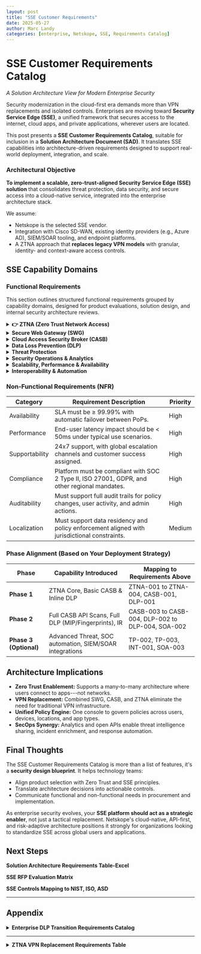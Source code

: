 ```yaml
---
layout: post
title: "SSE Customer Requirements"
date: 2025-05-27
author: Marc Landy
categories: [enterprise, Netskope, SSE, Requirements Catalog]
---
```

# SSE Customer Requirements Catalog

*A Solution Architecture View for Modern Enterprise Security*

Security modernization in the cloud-first era demands more than VPN replacements and isolated controls. Enterprises are moving toward **Security Service Edge (SSE)**, a unified framework that secures access to the internet, cloud apps, and private applications, wherever users are located.

This post presents a **SSE Customer Requirements Catalog**, suitable for inclusion in a **Solution Architecture Document (SAD)**. It translates SSE capabilities into architecture-driven requirements designed to support real-world deployment, integration, and scale.

### Architectural Objective

**To implement a scalable, zero-trust-aligned Security Service Edge (SSE) solution** that consolidates threat protection, data security, and secure access into a cloud-native service, integrated into the enterprise architecture stack.

We assume:

- Netskope is the selected SSE vendor.
- Integration with Cisco SD-WAN, existing identity providers (e.g., Azure AD), SIEM/SOAR tooling, and endpoint platforms.
- A ZTNA approach that **replaces legacy VPN models** with granular, identity- and context-aware access controls.

## SSE Capability Domains 

### Functional Requirements

This section outlines structured functional requirements grouped by capability domains, designed for product evaluations, solution design, and internal security architecture reviews.

<details>
<summary><strong>👉 ZTNA (Zero Trust Network Access)</strong></summary>
<br>

| **ID** | **Requirement Description** | **Priority** | **Compliance / Standards** |
|--------|----------------------------|--------------|---------------------------|
| ZTNA-001 | Must provide secure access to private applications without relying on traditional VPN. | High | NIST 800-207 Zero Trust |
| ZTNA-002 | Must support identity-based, device-aware, and posture-aware access policies. | High | Microsoft CA, Entra ID integration |
| ZTNA-003 | Must support both client-based and clientless (browser-based) access for managed and unmanaged devices. | High | BYOD and hybrid user support |
| ZTNA-004 | Must support integration with SD-WAN (Cisco) via GRE/IPSec tunnels and IPsec-GW. | High | SD-WAN integration (Cisco Validated Design) |
| ZTNA-005 | Should support reverse access for server-initiated use-cases such as patching, VoIP, and RDP. | Medium | Legacy App and IT Support |

</details>

<details>
<summary><strong>Secure Web Gateway (SWG)</strong></summary>
<br>

**Purpose:** Enforce acceptable internet usage, prevent web-based threats, and control access to risky or non-compliant content.

| **ID** | **Requirement** | **Priority** |
|--------|----------------|--------------|
| SWG-001 | Provide full web traffic inspection (HTTP/HTTPS), including URL filtering and real-time content classification. | High |
| SWG-002 | Support SSL decryption and inspection with policy-based control (e.g. bypass for financial/health sites). | High |
| SWG-003 | Enforce acceptable use policies (AUP), including safe search, file-type restrictions, and custom URL categories. | Medium |

</details>

<details>
<summary><strong>Cloud Access Security Broker (CASB)</strong></summary>
<br>

**Purpose:** Detect and control cloud service usage (both sanctioned and shadow IT), enforce security policies, and protect sensitive data in SaaS environments.

| **ID** | **Requirement** | **Priority** |
|--------|----------------|--------------|
| CASB-001 | Provide visibility and control over all sanctioned/unsanctioned SaaS usage, including Shadow IT discovery. | High |
| CASB-002 | Offer inline protection to block or coach risky cloud behaviors (e.g., uploading sensitive data to personal Dropbox). | High |
| CASB-003 | Include contextual risk scores for cloud apps (based on compliance, data sharing, location, etc.). | High |
| CASB-004 | Integrate with SaaS APIs (e.g., M365, Salesforce, Box) for out-of-band inspection, auditing, and remediation workflows. | High |

</details>

<details>
<summary><strong>Data Loss Prevention (DLP)</strong></summary>
<br>

**Purpose:** Prevent leakage of sensitive data across web, cloud, and private applications through content-aware inspection and control.

| **ID** | **Requirement** | **Priority** |
|--------|----------------|--------------|
| DLP-001 | Offer advanced DLP with pre-built policies for PII, PHI, PCI, including pattern matching and file fingerprinting. | High |
| DLP-002 | Support Microsoft Information Protection (MIP/AIP) label detection and enforcement. | High |
| DLP-003 | Enable DLP across inline traffic, APIs (SaaS), and private applications consistently ("unified DLP"). | High |
| DLP-004 | Include OCR capability to detect sensitive information embedded in images (e.g., screenshots, scanned documents). | Medium |

</details>

<details>
<summary><strong>Threat Protection</strong></summary>
<br>

**Purpose:** Detect and block malware, ransomware, and advanced threats in web and cloud traffic using AI/ML and sandboxing.

| **ID** | **Requirement** | **Priority** |
|--------|----------------|--------------|
| TP-001 | Use multilayered threat detection, including signature-based, heuristic, and sandbox analysis for zero-day threats. | High |
| TP-002 | Detect behavioral anomalies (e.g., data exfiltration, suspicious access patterns) using machine learning. | Medium |
| TP-003 | Integrate with SIEM, SOAR, EDR/XDR platforms for alert forwarding and automated response actions. | High |

</details>

<details>
<summary><strong>Security Operations & Analytics</strong></summary>
<br>

**Purpose:** Provide visibility into user, app, and data activity with actionable dashboards, logs, and integration into existing security workflows.

| **ID** | **Requirement** | **Priority** |
|--------|----------------|--------------|
| SOA-001 | Offer rich dashboards and analytics on user activity, traffic patterns, app usage, and policy violations. | High |
| SOA-002 | Enable log export via syslog, APIs, or to cloud storage for integration with SIEM platforms (e.g., Splunk, Sentinel). | High |
| SOA-003 | Support role-based access to dashboards tailored for SecOps, risk, compliance, and application teams. | Medium |

</details>

<details>
<summary><strong>Scalability, Performance & Availability</strong></summary>
<br>

**Purpose:** Ensure the SSE platform scales with user demand, delivers consistent performance globally, and meets enterprise-grade availability.

| **ID** | **Requirement** | **Priority** |
|--------|----------------|--------------|
| SA-001 | Leverage a globally distributed PoP architecture for low-latency, high-availability traffic routing. | High |
| SA-002 | Provide elastic scalability to handle tens of thousands of concurrent sessions without performance degradation. | High |
| SA-003 | Support multi-tenancy and delegated administration for large enterprises or MSSP models. | High |

</details>

<details>
<summary><strong>Interoperability & Automation</strong></summary>
<br>

**Purpose:** Provide APIs and automation hooks for integration with enterprise ITSM, IAM, CI/CD, and security tooling ecosystems.

| **ID** | **Requirement** | **Priority** |
|--------|----------------|--------------|
| INT-001 | Provide open, RESTful APIs for policy configuration, reporting, incident triage, and alerting integration. | High |
| INT-002 | Support Infrastructure-as-Code (IaC) practices via Terraform modules, JSON templates, or API scripting. | Medium |

</details>

### Non-Functional Requirements (NFR)

| **Category** | **Requirement Description** | **Priority** |
|--------------|----------------------------|--------------|
| Availability | SLA must be ≥ 99.99% with automatic failover between PoPs. | High |
| Performance | End-user latency impact should be < 50ms under typical use scenarios. | High |
| Supportability | 24x7 support, with global escalation channels and customer success assigned. | High |
| Compliance | Platform must be compliant with SOC 2 Type II, ISO 27001, GDPR, and other regional mandates. | High |
| Auditability | Must support full audit trails for policy changes, user activity, and admin actions. | High |
| Localization | Must support data residency and policy enforcement aligned with jurisdictional constraints. | Medium |

### Phase Alignment (Based on Your Deployment Strategy)

| **Phase** | **Capability Introduced** | **Mapping to Requirements Above** |
|-----------|----------------------------|-----------------------------------|
| **Phase 1** | ZTNA Core, Basic CASB & Inline DLP | ZTNA-001 to ZTNA-004, CASB-001, DLP-001 |
| **Phase 2** | Full CASB API Scans, Full DLP (MIP/Fingerprints), IR | CASB-003 to CASB-004, DLP-002 to DLP-004, SOA-002 |
| **Phase 3 (Optional)** | Advanced Threat, SOC automation, SIEM/SOAR integrations | TP-002, TP-003, INT-001, SOA-003 |

## Architecture Implications

- **Zero Trust Enablement:** Supports a many-to-many architecture where users connect to apps---not networks.
- **VPN Replacement:** Combined SWG, CASB, and ZTNA eliminate the need for traditional VPN infrastructure.
- **Unified Policy Engine:** One console to govern policies across users, devices, locations, and app types.
- **SecOps Synergy:** Analytics and open APIs enable threat intelligence sharing, incident enrichment, and response automation.

## Final Thoughts

The SSE Customer Requirements Catalog is more than a list of features, it's a **security design blueprint**. It helps technology teams:

- Align product selection with Zero Trust and SSE principles.
- Translate architecture decisions into actionable controls.
- Communicate functional and non-functional needs in procurement and implementation.

As enterprise security evolves, your **SSE platform should act as a strategic enabler**, not just a tactical replacement. Netskope's cloud-native, API-first, and risk-adaptive architecture positions it strongly for organizations looking to standardize SSE across global users and applications.

## Next Steps

**Solution Architecture Requirements Table-Excel**

**SSE RFP Evaluation Matrix**

**SSE Controls Mapping to NIST, ISO, ASD**

---

## Appendix

<details>
<summary><strong>Enterprise DLP Transition Requirements Catalog</strong></summary>
<br>
  
| #  | Requirement                                                                                          | Priority | Notes / Justification                                                                                      |
|----|------------------------------------------------------------------------------------------------------|----------|-------------------------------------------------------------------------------------------------------------|
| 1  | Assess and map data flows across all users, apps, and locations                                      | Must     | Foundational for policy design and understanding of sensitive data exposure.                                |
| 2  | Involve legal, HR, and data officers in the requirements process                                     | Must     | Ensures data usage policies reflect broader business and compliance needs.                                  |
| 3  | Identify and prioritize high-risk use cases (e.g., unsanctioned SaaS, IaaS data movement)            | Must     | Essential for early mitigation and risk reduction.                                                          |
| 4  | Ensure comprehensive coverage: in-use, at-rest, in-transit across all vectors                        | Must     | Guarantees holistic protection beyond network perimeter.                                                    |
| 5  | Support endpoint DLP for offline and USB transfer protection                                         | Should   | Expands reach to unmanaged contexts.                                                                        |
| 6  | Include cloud email DLP and SaaS collaboration protection (Slack, Teams)                             | Should   | Addresses a common exfiltration vector.                                                                     |
| 7  | Leverage contextual awareness (identity, device, app instance, behavior) for enforcement             | Must     | Enables zero trust-based adaptive DLP decisions.                                                            |
| 8  | Choose unified policy engine with central console and RBAC                                           | Must     | Reduces administrative overhead and response delays.                                                        |
| 9  | Use machine learning, OCR, EDM, and image classifiers for data detection                             | Should   | Increases detection accuracy and reduces false positives.                                                   |
| 10 | Integrate with SOAR and SIEM tools for automated incident response                                   | Should   | Enhances visibility and containment speed.                                                                  |
| 11 | Enable user coaching and real-time policy violation awareness                                        | Could    | Educates users, reduces accidental violations.                                                               |
| 12 | Preserve institutional DLP knowledge during migration (reuse policies/workflows where feasible)      | Must     | Ensures continuity and accelerates transition.                                                              |
| 13 | Ensure coverage of both sanctioned and unsanctioned apps                                             | Must     | Prevents blind spots from shadow IT activity.                                                               |
| 14 | Stick with effective point solutions temporarily (if needed), avoid policy sprawl                    | Could    | Transitional approach, especially with Microsoft DLP etc.                                                   |
| 15 | Select a vendor with maturity, not just marketing hype                                               | Must     | Reduces risk of adopting unproven tech; Netskope highlighted as mature DLP option.                          |

source : This catalog is derived from Chapter 5 of *Modern Data Loss Prevention (DLP) For Dummies – Netskope Special Edition*, reflecting key enterprise requirements for transitioning to a modern, cloud-delivered DLP platform.---

</details>

---

<details>
<summary><strong>ZTNA VPN Replacement Requirements Table</strong></summary>
<br>

| #  | Requirement Category       | Requirement Description                                                                 | Purpose / Rationale                                                                                 | Evaluation Criteria                                                                 |
|----|----------------------------|------------------------------------------------------------------------------------------|------------------------------------------------------------------------------------------------------|--------------------------------------------------------------------------------------|
| 1  | Identity-based Least Privilege Authentication | Authenticate users based on identity, device, location, and time, enforcing least privilege access. | Minimize attack surface and ensure users access only what they need for their role.                  | Supports SAML/OIDC, MFA, conditional access, role-based access controls (RBAC).     |
| 2  | Comprehensive Device Posture Assessment | Continuously evaluate the device for compliance (OS version, patching, security software). | Ensure only healthy and secure devices access corporate applications.                                | Posture checks enforced before and during sessions; integrates with EDR/UEM tools.  |
| 3  | Advanced Micro-segmentation | Allow access only to specific apps based on identity and context—not full network access. | Limit lateral movement and isolate applications for better containment and protection.               | Enforces per-app segmentation policies; supports identity and context-based access. |
| 4  | Universal ZTNA             | Enable access to all app types (web, TCP/UDP, SaaS, IaaS, on-prem, legacy) via ZTNA.     | Ensure seamless, secure access regardless of where or how the application is hosted.                 | Supports both client and clientless modes; handles cloud, private, and hybrid apps. |
| 5  | Support for Legacy Applications | Provide access to RDP, SSH, VoIP/SIP, and other non-browser-based legacy apps.            | Maintain secure access during digital transformation and for operational continuity.                 | Transparent TCP/UDP support; application gateway or reverse proxy support.          |
| 6  | Security Controls Near Users and Apps | Deploy enforcement points close to users and applications to reduce latency.             | Improve user experience and ensure faster, localized policy enforcement.                             | Presence of POPs/GWs in major regions; low RTT; session optimization.               |
| 7  | Integration with Security Ecosystem | Seamless integration with SIEM, EDR, SOAR, firewalls, and ITSM tools.                    | Align with existing security architecture and enable correlated threat detection and response.       | Supports API/Syslog/SIEM integration; connector availability; alert sharing.         |
| 8  | Full Network Visibility and Analytics | Provide real-time logs, behavioral analytics, and audit trails.                          | Enable rapid incident response and policy refinement based on usage trends and anomalies.            | Detailed dashboards; anomaly detection; audit and access logs per session.           |
| 9  | Scalability and Agility   | Cloud-native architecture that auto-scales based on user demand.                         | Ensure consistent performance and security as user and application footprints grow.                  | Elastic scaling; global high availability; multi-tenant readiness.                  |
| 10 | Effective Admin Tools     | Intuitive management portal with visibility, alerting, and policy management.            | Simplify operations and reduce time-to-resolution for security events and access requests.           | Role-based admin portal; alert workflows; change auditing; self-service capabilities.|

</details>
